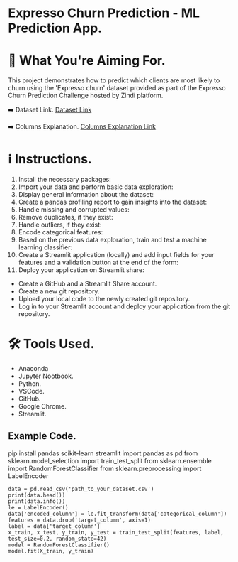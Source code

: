 # Expresso Churn Prediction - ML Prediction App.
# 🎯 What You're Aiming For.
This project demonstrates how to predict which clients are most likely to churn using the 'Expresso churn' dataset provided as part of the Expresso Churn Prediction Challenge hosted by Zindi platform.

➡️ Dataset Link.
[Dataset Link](https://drive.google.com/file/d/12_KUHr5NlHO_6bN5SylpkxWc-JvpJNWe/view)

➡️ Columns Explanation.
[Columns Explanation Link](https://drive.google.com/file/d/13hpZ51H7Ty9pKpRSrBvXC1OSDLrF2jHB/view)

# ℹ️ Instructions.
1. Install the necessary packages:
2. Import your data and perform basic data exploration:
3. Display general information about the dataset:
4. Create a pandas profiling report to gain insights into the dataset:
5. Handle missing and corrupted values:
6. Remove duplicates, if they exist:
7. Handle outliers, if they exist:
8. Encode categorical features:
9. Based on the previous data exploration, train and test a machine learning classifier:
10. Create a Streamlit application (locally) and add input fields for your features and a validation button at the end of the form:
11. Deploy your application on Streamlit share:
  - Create a GitHub and a Streamlit Share account.
  - Create a new git repository.
  - Upload your local code to the newly created git repository.
  - Log in to your Streamlit account and deploy your application from the git repository.

# 🛠️ Tools Used.
- Anaconda
- Jupyter Nootbook.
- Python.
- VSCode.
- GitHub.
- Google Chrome.
- Streamlit.

## Example Code.
pip install pandas scikit-learn streamlit
import pandas as pd
from sklearn.model_selection import train_test_split
from sklearn.ensemble import RandomForestClassifier
from sklearn.preprocessing import LabelEncoder

```
data = pd.read_csv('path_to_your_dataset.csv')
print(data.head())
print(data.info())
le = LabelEncoder()
data['encoded_column'] = le.fit_transform(data['categorical_column'])
features = data.drop('target_column', axis=1)
label = data['target_column']
x_train, x_test, y_train, y_test = train_test_split(features, label, test_size=0.2, random_state=42)
model = RandomForestClassifier()
model.fit(X_train, y_train)
